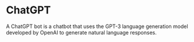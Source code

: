 # ChatGPT
A ChatGPT bot is a chatbot that uses the GPT-3 language generation model developed by OpenAI to generate natural language responses.
